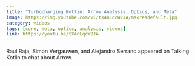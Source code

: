 ```yaml
---
title: "Turbocharging Kotlin: Arrow Analysis, Optics, and Meta"
image: https://img.youtube.com/vi/tX4nLqcW2JA/maxresdefault.jpg
category: videos
tags: [core, meta, optics, analysis, videos]
link: https://youtu.be/tX4nLqcW2JA
---
```

Raul Raja, Simon Vergauwen, and Alejandro Serrano appeared on Talking Kotlin to chat about Arrow.
